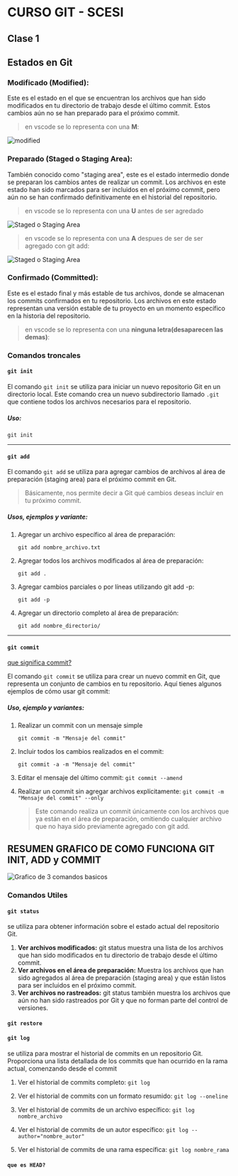 # CURSO GIT - SCESI

## Clase 1

## Estados en Git

### Modificado (Modified):
Este es el estado en el que se encuentran los archivos que han sido modificados en tu directorio de trabajo desde el último commit. Estos cambios aún no se han preparado para el próximo commit.

>en vscode se lo representa con una **M**:

![modified](/cursoGit/imagenes/M.png)


### Preparado (Staged o Staging Area):
También conocido como "staging area", este es el estado intermedio donde se preparan los cambios antes de realizar un commit. Los archivos en este estado han sido marcados para ser incluidos en el próximo commit, pero aún no se han confirmado definitivamente en el historial del repositorio.

>en vscode se lo representa con una **U** antes de ser agredado

![Staged o Staging Area](/cursoGit/imagenes/U.png)

>en vscode se lo representa con una **A** despues de ser de ser agregado con git add:

![Staged o Staging Area](/cursoGit/imagenes/A.png)


### Confirmado (Committed):
Este es el estado final y más estable de tus archivos, donde se almacenan los commits confirmados en tu repositorio. Los archivos en este estado representan una versión estable de tu proyecto en un momento específico en la historia del repositorio.

>en vscode se lo representa con una **ninguna letra(desaparecen las demas)**:


### Comandos troncales

#### `git init`

El comando `git init` se utiliza para iniciar un nuevo repositorio Git en un directorio local. Este comando crea un nuevo subdirectorio llamado `.git` que contiene todos los archivos necesarios para el repositorio.

##### Uso:
    git init

---

#### `git add`

El comando `git add`  se utiliza para agregar cambios de archivos al área de preparación (staging area) para el próximo commit en Git. 
> Básicamente, nos permite decir a Git qué cambios deseas incluir en tu próximo commit.
##### Usos, ejemplos y variante:

1. Agregar un archivo específico al área de preparación:

    `git add nombre_archivo.txt`
2. Agregar todos los archivos modificados al área de preparación:

    `git add .`

3. Agregar cambios parciales o por líneas utilizando git add -p:

    `git add -p`

4. Agregar un directorio completo al área de preparación:

    `git add nombre_directorio/`

---
#### `git commit`

[que significa commit?](https://es.wikipedia.org/wiki/Commit)

El comando `git commit`  se utiliza para crear un nuevo commit en Git, que representa un conjunto de cambios en tu repositorio. Aquí tienes algunos ejemplos de cómo usar git commit:
##### Uso, ejemplo y variantes:

1. Realizar un commit con un mensaje simple

    `git commit -m "Mensaje del commit"`
2. Incluir todos los cambios realizados en el commit:

    `git commit -a -m "Mensaje del commit"`

3. Editar el mensaje del último commit:
    `git commit --amend`

4. Realizar un commit sin agregar archivos explícitamente:
    `git commit -m "Mensaje del commit" --only`
    >Este comando realiza un commit únicamente con los archivos que ya están en el área de preparación, omitiendo cualquier archivo que no haya sido previamente agregado con git add.


## RESUMEN GRAFICO DE COMO FUNCIONA GIT INIT, ADD y COMMIT
![Grafico de 3 comandos basicos](/cursoGit/imagenes/gitclase1.png "Resumen grafico")

### Comandos Utiles

#### `git status `
 se utiliza para obtener información sobre el estado actual del repositorio Git. 
 1. **Ver archivos modificados:** git status muestra una lista de los archivos que han sido modificados en tu directorio de trabajo desde el último commit.
 2. **Ver archivos en el área de preparación:** Muestra los archivos que han sido agregados al área de preparación (staging area) y que están listos para ser incluidos en el próximo commit.
3. **Ver archivos no rastreados:** git status también muestra los archivos que aún no han sido rastreados por Git y que no forman parte del control de versiones.


#### `git restore `


#### `git log `
se utiliza para mostrar el historial de commits en un repositorio Git. Proporciona una lista detallada de los commits que han ocurrido en la rama actual, comenzando desde el commit 

1. Ver el historial de commits completo:
    `git log`
2. Ver el historial de commits con un formato resumido:
    `git log --oneline`
3. Ver el historial de commits de un archivo específico:
    `git log nombre_archivo`

4. Ver el historial de commits de un autor específico:
    `git log --author="nombre_autor"`

5. Ver el historial de commits de una rama específica:
    `git log nombre_rama`


#### `que es HEAD?`
